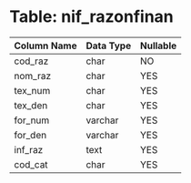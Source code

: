 # Table: nif_razonfinan

| Column Name | Data Type | Nullable |
|-------------|-----------|----------|
| cod_raz | char | NO |
| nom_raz | char | YES |
| tex_num | char | YES |
| tex_den | char | YES |
| for_num | varchar | YES |
| for_den | varchar | YES |
| inf_raz | text | YES |
| cod_cat | char | YES |
